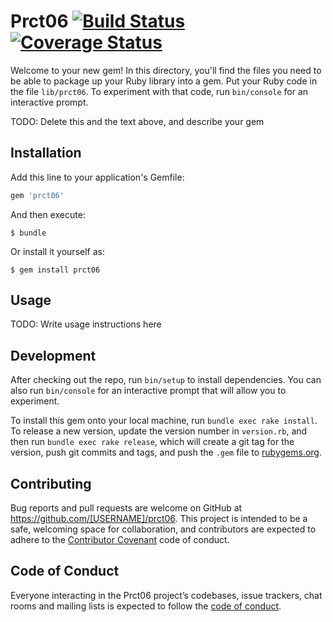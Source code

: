 # Prct06 [![Build Status](https://travis-ci.org/ULL-ESIT-LPP-1819/tdd-alu0100921038.svg?branch=master)](https://travis-ci.org/ULL-ESIT-LPP-1819/tdd-alu0100921038) [![Coverage Status](https://coveralls.io/repos/github/ULL-ESIT-LPP-1819/tdd-alu0100921038/badge.svg?branch=master)](https://coveralls.io/github/ULL-ESIT-LPP-1819/tdd-alu0100921038?branch=master)

Welcome to your new gem! In this directory, you'll find the files you need to be able to package up your Ruby library into a gem. Put your Ruby code in the file `lib/prct06`. To experiment with that code, run `bin/console` for an interactive prompt.

TODO: Delete this and the text above, and describe your gem

## Installation

Add this line to your application's Gemfile:

```ruby
gem 'prct06'
```

And then execute:

    $ bundle

Or install it yourself as:

    $ gem install prct06

## Usage

TODO: Write usage instructions here

## Development

After checking out the repo, run `bin/setup` to install dependencies. You can also run `bin/console` for an interactive prompt that will allow you to experiment.

To install this gem onto your local machine, run `bundle exec rake install`. To release a new version, update the version number in `version.rb`, and then run `bundle exec rake release`, which will create a git tag for the version, push git commits and tags, and push the `.gem` file to [rubygems.org](https://rubygems.org).

## Contributing

Bug reports and pull requests are welcome on GitHub at https://github.com/[USERNAME]/prct06. This project is intended to be a safe, welcoming space for collaboration, and contributors are expected to adhere to the [Contributor Covenant](http://contributor-covenant.org) code of conduct.

## Code of Conduct

Everyone interacting in the Prct06 project’s codebases, issue trackers, chat rooms and mailing lists is expected to follow the [code of conduct](https://github.com/[USERNAME]/prct06/blob/master/CODE_OF_CONDUCT.md).
